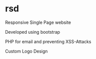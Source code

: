 # rsd
Responsive Single Page website

Developed using bootstrap

PHP for email and preventing XSS-Attacks

Custom Logo Design

